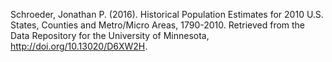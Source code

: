 

Schroeder, Jonathan P. (2016). Historical Population Estimates for 2010 U.S. States, Counties and Metro/Micro Areas, 1790-2010. Retrieved from the Data Repository for the University of Minnesota, http://doi.org/10.13020/D6XW2H.